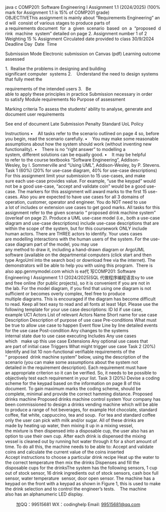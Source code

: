 java c
COMP201: Software Engineering I
Assignment 1.1 (2024/2025)
(100% mark for Assignment 1.1 is 15% of COMP201 grade)
OBJECTIVEThis assignment is mainly about “Requirements Engineering” and will  consist of various stages to produce parts of a requirements document  for  a  given  scenario  based  on  a  “proposed  drink  machine  system” detailed on page 2.
Assignment number
1 of 2
Weighting
15 %
Assignment Circulated date provided to class
30/9/2024
Deadline Day  Date  Time

Submission Mode
Electronic submission on Canvas (pdf)
Learning outcome assessed

1.  Realise the problems in designing and building significant computer  systems
2.    Understand the need to design systems that fully meet the

requirements of the intended users
3.   Be able to apply these principles in practice
Submission necessary in order to satisfy Module requirements
No
Purpose of assessment





Marking criteria
To assess the students’ ability to
analyse, generate and document user requirements

See end of document
Late Submission Penalty
Standard UoL Policy


Instructions
•    All tasks refer to the scenario outlined on page 4 so, before you begin, read the scenario carefully.
•    You may make some reasonable assumptions about how the system should work (without inventing new functionality).
•    There is no “right answer” to modelling a system, different solutions can be equally good.
•    It may be helpful to refer to the course textbooks “Software
Engineering”, Addison-Wesley, by I. Sommerville and “Using UML”, Addison-Wesley, by P. Stevens.
Task 1 (60%)
(20% for use-case diagram, 40% for use-case descriptions)
For this assignment limit your submission to 15 use-cases, and make sure each use-case provides value.
For example, “use the keypad” would not be a good use-case, “accept and validate coin” would be a good use-case.
The markers for this assignment will award marks to the first 15 use-cases.
Also you are expected to have use cases for all 3 domains of operation, customer, operator and engineer. You do NOT need to use a lot of includes or extension use cases to get good marks.
All tasks for this assignment refer to the given scenario “ proposed drink machine system” (overleaf on page 2).
Produce a UML use-case model (i.e., both a use-case diagram and use-case descriptions) include use-case descriptions that are within the scope of the system, but for this coursework ONLY include human actors. There are THREE actors to identify. Your uses cases are modelling interactions with the human users of the system.
For the use-case diagram part of the model, you may use any method to draw it, including a hand-drawn diagram or ArgoUML software (available on the departmental computers (click start and then type ArgoUml into the search box) or download free via the internet). The demonstrators will be able to help you with using this program.  There is also app.genmymodel.com which is ea代 写COMP201: Software Engineering I Assignment 1.1 (2024/2025)SQL
代做程序编程语言sy to use and free online (for public projects), so it is convenient if you are not in the lab.
For the model diagram, if you find that using one diagram is not sufficient or becomes overly complex, feel free to produce multiple diagrams. This is encouraged if the diagram has become difficult to read. Keep all text easy to read and all fonts at least 14pt.
Please use the following template for your use case descriptions:
ID
Id if use case, example UC1
Actors
List of relevant Actors
Name
Short name for use case
Description
Description of purpose of use case
Pre-conditions
What must be true to allow use case to happen
Event flow
Line by line detailed
events for the use case
Post-condition
Any changes to the
systems internal state due to use case executing
Includes
Any use cases which   make up this use case
Extensions
Any optional use cases
that are part of initial case
Triggers
What might trigger use case
Task 2 (20%)
Identify and list 10 non-functional verifiable requirements of the “ proposed  drink machine system” below, using the description of the scenario (you can make some assumptions about the system not detailed in the requirement description).
Each requirement must have an appropriate criterion so it can be verified. So, it needs to be possible to objectively test each requirement in your list.
Task 3 (20%)
Devise a coding scheme for the keypad based on the information on page 8 of this document. To gain maximum marks the coding scheme, should be complete, minimal and provide the correct hamming distance.
Proposed drinks machine
Proposed drinks machine control system
Your company has been commissioned to design a drinks vending machine which will be able to produce a range of hot beverages, for example
Hot chocolate, standard coffee, flat white, cappuccino, tea and soup.  For tea and standard coffee only the user can pick with milk and/or sugar.
All of these drinks are made by heating up water, then mixing it up in a
mixing vessel, the mixture is then dispensed into a disposable cup, the user also has an option to use their own cup. After each drink is dispensed the
mixing vessel is cleaned out by running hot water through it for a short amount of time.
To do all this, the machine needs to be able to:
Accept and validate coins and calculate the current value of the coins inserted
Accept instructions to choose a particular drink recipe
Heat up the water to the correct temperature then mix the drinks Dispenses and fill the disposable cups for the drinksThe system has the following sensors, 1 cup out of stock sensor, 16 drink ingredients out of stock sensors, cash box full sensor, water temperature  sensor, door open sensor.
The machine has a keypad on the front with a keypad as shown in Figure 1, this is used to make the drink selection and to control the engineer’s tests.    The machine also has an alphanumeric LED display.





         
加QQ：99515681  WX：codinghelp  Email: 99515681@qq.com

